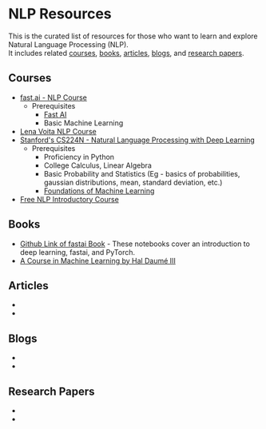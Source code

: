# NLP Resources

This is the curated list of resources for those who want to learn and explore Natural Language Processing (NLP). <br>
It includes related [courses](#courses), [books](#books), [articles](#articles), [blogs](#blogs), and [research papers](#research-papers).

## Courses
* [fast.ai - NLP Course](https://www.fast.ai/2019/07/08/fastai-nlp/)
  - Prerequisites 
    - [Fast AI](https://github.com/fastai/fastbook)
    - Basic Machine Learning
* [Lena Voita NLP Course](https://lena-voita.github.io/nlp_course.html)
* [Stanford's CS224N - Natural Language Processing with Deep Learning](http://web.stanford.edu/class/cs224n/)
  - Prerequisites
    - Proficiency in Python
    - College Calculus, Linear Algebra
    - Basic Probability and Statistics (Eg - basics of probabilities, gaussian distributions, mean, standard deviation, etc.)
    - [Foundations of Machine Learning](http://ciml.info/)
* [Free NLP Introductory Course](https://github.com/ansegura7/NLP?utm_source=Iterable&utm_medium=email&utm_campaign=newsletter_143)

## Books
* [Github Link of fastai Book](https://github.com/fastai/fastbook) - These notebooks cover an introduction to deep learning, fastai, and PyTorch.
* [A Course in Machine Learning by Hal Daumé III](http://ciml.info/)


## Articles
*
*

## Blogs
*
*

## Research Papers
*
*

